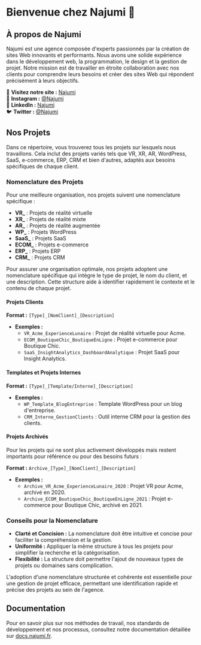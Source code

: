 # Bienvenue chez Najumi 👋

## À propos de Najumi

Najumi est une agence composée d'experts passionnés par la création de sites Web innovants et performants. Nous avons une solide expérience dans le développement web, la programmation, le design et la gestion de projet. Notre mission est de travailler en étroite collaboration avec nos clients pour comprendre leurs besoins et créer des sites Web qui répondent précisément à leurs objectifs.

🔗 **Visitez notre site :** [Najumi](https://najumi.fr)  
📸 **Instagram :** [@Najumi](https://instagram.com/najumi)  
🔗 **LinkedIn :** [Najumi](https://linkedin.com/company/najumi)  
🐦 **Twitter :** [@Najumi](https://twitter.com/najumi)

## Nos Projets

Dans ce répertoire, vous trouverez tous les projets sur lesquels nous travaillons. Cela inclut des projets variés tels que VR, XR, AR, WordPress, SaaS, e-commerce, ERP, CRM et bien d'autres, adaptés aux besoins spécifiques de chaque client.

### Nomenclature des Projets

Pour une meilleure organisation, nos projets suivent une nomenclature spécifique :

- **VR_** : Projets de réalité virtuelle
- **XR_** : Projets de réalité mixte
- **AR_** : Projets de réalité augmentée
- **WP_** : Projets WordPress
- **SaaS_** : Projets SaaS
- **ECOM_** : Projets e-commerce
- **ERP_** : Projets ERP
- **CRM_** : Projets CRM

Pour assurer une organisation optimale, nos projets adoptent une nomenclature spécifique qui intègre le type de projet, le nom du client, et une description. Cette structure aide à identifier rapidement le contexte et le contenu de chaque projet.

#### **Projets Clients**

**Format :** `[Type]_[NomClient]_[Description]`

- **Exemples :**
  - `VR_Acme_ExperienceLunaire` : Projet de réalité virtuelle pour Acme.
  - `ECOM_BoutiqueChic_BoutiqueEnLigne` : Projet e-commerce pour Boutique Chic.
  - `SaaS_InsightAnalytics_DashboardAnalytique` : Projet SaaS pour Insight Analytics.

#### **Templates et Projets Internes**

**Format :** `[Type]_[Template/Interne]_[Description]`

- **Exemples :**
  - `WP_Template_BlogEntreprise` : Template WordPress pour un blog d'entreprise.
  - `CRM_Interne_GestionClients` : Outil interne CRM pour la gestion des clients.

#### **Projets Archivés**

Pour les projets qui ne sont plus activement développés mais restent importants pour référence ou pour des besoins futurs :

**Format :** `Archive_[Type]_[NomClient]_[Description]`

- **Exemples :**
  - `Archive_VR_Acme_ExperienceLunaire_2020` : Projet VR pour Acme, archivé en 2020.
  - `Archive_ECOM_BoutiqueChic_BoutiqueEnLigne_2021` : Projet e-commerce pour Boutique Chic, archivé en 2021.

### **Conseils pour la Nomenclature**

- **Clarté et Concision :** La nomenclature doit être intuitive et concise pour faciliter la compréhension et la gestion.
- **Uniformité :** Appliquer la même structure à tous les projets pour simplifier la recherche et la catégorisation.
- **Flexibilité :** La structure doit permettre l'ajout de nouveaux types de projets ou domaines sans complication.

L'adoption d'une nomenclature structurée et cohérente est essentielle pour une gestion de projet efficace, permettant une identification rapide et précise des projets au sein de l'agence.

## Documentation

Pour en savoir plus sur nos méthodes de travail, nos standards de développement et nos processus, consultez notre documentation détaillée sur [docs.najumi.fr](https://docs.najumi.fr).
